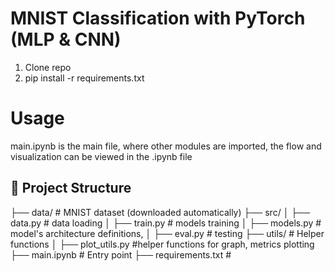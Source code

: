 # MNIST Classification with PyTorch (MLP & CNN)

1. Clone repo
2. pip install -r requirements.txt

# Usage
main.ipynb is the main file, where other modules are imported, the flow and visualization can be viewed in the .ipynb file
   
## 📂 Project Structure
├── data/ # MNIST dataset (downloaded automatically)
├── src/
│ ├── data.py # data loading
│ ├── train.py # models training
│ ├── models.py # model's architecture definitions,
│ ├── eval.py # testing
├── utils/ # Helper functions
│ ├── plot_utils.py #helper functions for graph, metrics plotting
├── main.ipynb # Entry point
├── requirements.txt #
